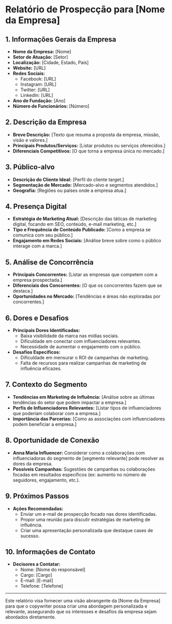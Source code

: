 # Relatório de Prospecção para [Nome da Empresa]

## 1. Informações Gerais da Empresa
- **Nome da Empresa:** [Nome]
- **Setor de Atuação:** [Setor]
- **Localização:** [Cidade, Estado, País]
- **Website:** [URL]
- **Redes Sociais:**
  - Facebook: [URL]
  - Instagram: [URL]
  - Twitter: [URL]
  - LinkedIn: [URL]
- **Ano de Fundação:** [Ano]
- **Número de Funcionários:** [Número]

## 2. Descrição da Empresa
- **Breve Descrição:** [Texto que resuma a proposta da empresa, missão, visão e valores.]
- **Principais Produtos/Serviços:** [Listar produtos ou serviços oferecidos.]
- **Diferenciais Competitivos:** [O que torna a empresa única no mercado.]

## 3. Público-alvo
- **Descrição do Cliente Ideal:** [Perfil do cliente target.]
- **Segmentação de Mercado:** [Mercado-alvo e segmentos atendidos.]
- **Geografia:** [Regiões ou países onde a empresa atua.]

## 4. Presença Digital
- **Estratégia de Marketing Atual:** [Descrição das táticas de marketing digital, focando em SEO, conteúdo, e-mail marketing, etc.]
- **Tipo e Frequência de Conteúdo Publicado:** [Como a empresa se comunica com seu público.]
- **Engajamento em Redes Sociais:** [Análise breve sobre como o público interage com a marca.]

## 5. Análise de Concorrência
- **Principais Concorrentes:** [Listar as empresas que competem com a empresa prospectada.]
- **Diferenciais dos Concorrentes:** [O que os concorrentes fazem que se destaca.]
- **Oportunidades no Mercado:** [Tendências e áreas não exploradas por concorrentes.]

## 6. Dores e Desafios
- **Principais Dores Identificadas:**
  - Baixa visibilidade da marca nas mídias sociais.
  - Dificuldade em conectar com influenciadores relevantes.
  - Necessidade de aumentar o engajamento com o público.
- **Desafios Específicos:**
  - Dificuldade em mensurar o ROI de campanhas de marketing.
  - Falta de recursos para realizar campanhas de marketing de influência eficazes.

## 7. Contexto do Segmento
- **Tendências em Marketing de Influência:** [Análise sobre as últimas tendências do setor que podem impactar a empresa.]
- **Perfis de Influenciadores Relevantes:** [Listar tipos de influenciadores que poderiam colaborar com a empresa.]
- **Importância das Parcerias:** [Como as associações com influenciadores podem beneficiar a empresa.]

## 8. Oportunidade de Conexão
- **Anna Maria Influencer:** Considerar como a colaborações com influenciadoras do segmento de [segmento relevante] pode resolver as dores da empresa.
- **Possíveis Campanhas:** Sugestões de campanhas ou colaborações focadas em resultados específicos (ex: aumento no número de seguidores, engajamento, etc.).

## 9. Próximos Passos
- **Ações Recomendadas:**
  - Enviar um e-mail de prospecção focado nas dores identificadas.
  - Propor uma reunião para discutir estratégias de marketing de influência.
  - Criar uma apresentação personalizada que destaque cases de sucesso.

## 10. Informações de Contato
- **Decisores a Contatar:**
  - Nome: [Nome do responsável]
  - Cargo: [Cargo]
  - E-mail: [E-mail]
  - Telefone: [Telefone]

---

Este relatório visa fornecer uma visão abrangente da [Nome da Empresa] para que o copywriter possa criar uma abordagem personalizada e relevante, assegurando que os interesses e desafios da empresa sejam abordados diretamente.